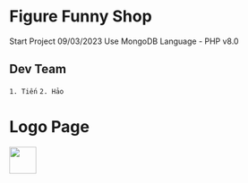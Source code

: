 
# Figure Funny Shop 
Start Project 09/03/2023
Use MongoDB 
Language - PHP v8.0
## Dev Team
`1. Tiến`
`2. Hảo`
# Logo Page
<img align="left" width="48" height="48" src="https://cdn.discordapp.com/attachments/843909351344308244/1083269184328323092/logo.png">
